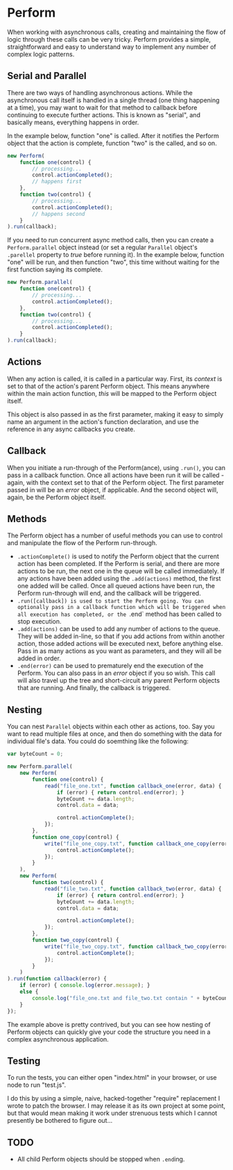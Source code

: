 # Perform

When working with asynchronous calls, creating and maintaining the flow of logic through these calls can be very tricky. Perform provides a simple, straightforward and easy to understand way to implement any number of complex logic patterns.

## Serial and Parallel
There are two ways of handling asynchronous actions. While the asynchronous call itself is handled in a single thread (one thing happening at a time), you may want to wait for that method to callback before continuing to execute further actions. This is known as "serial", and basically means, everything happens in order.

In the example below, function "one" is called. After it notifies the Perform object that the action is complete, function "two" is the called, and so on.

```js
new Perform(
	function one(control) {
		// processing...
		control.actionCompleted();
		// happens first
	},
	function two(control) {
		// processing...
		control.actionCompleted();
		// happens second
	}
).run(callback);
```

If you need to run concurrent async method calls, then you can create a `Perform.parallel` object instead (or set a regular `Parallel` object's `.parellel` property to _true_ before running it). In the example below, function "one" will be run, and then function "two", this time without waiting for the first function saying its complete.

```js
new Perform.parallel(
	function one(control) {
		// processing...
		control.actionCompleted();
	},
	function two(control) {
		// processing...
		control.actionCompleted();
	}
).run(callback);
```


## Actions

When any action is called, it is called in a particular way. First, its _context_ is set to that of the action's parent Perform object. This means anywhere within the main action function, _this_ will be mapped to the Perform object itself.

This object is also passed in as the first parameter, making it easy to simply name an argument in the action's function declaration, and use the reference in any async callbacks you create.

## Callback

When you initiate a run-through of the Perform(ance), using ```.run()```, you can pass in a callback function. Once all actions have been run it will be called - again, with the context set to that of the Perform object. The first parameter passed in will be an _error_ object, if applicable. And the second object will, again, be the Perform object itself.

## Methods

The Perform object has a number of useful methods you can use to control and manipulate the flow of the Perform run-through.

- `.actionComplete()` is used to notify the Perform object that the current action has been completed. If the Perform is serial, and there are more actions to be run, the next one in the queue will be called immediately. If any actions have been added using the `.add(actions)` method, the first one added will be called. Once all queued actions have been run, the Perform run-through will end, and the callback will be triggered.
- `.run([callback]) is used to start the Perform going. You can optionally pass in a callback function which will be triggered when all execution has completed, or the `.end` method has been called to stop execution.
- `.add(actions)` can be used to add any number of actions to the queue. They will be added in-line, so that if you add actions from within another action, those added actions will be executed next, before anything else. Pass in as many actions as you want as parameters, and they will all be added in order.
- `.end(error)` can be used to prematurely end the execution of the Perform. You can also pass in an _error_ object if you so wish. This call will also travel up the tree and short-circuit any parent Perform objects that are running. And finally, the callback is triggered.

## Nesting

You can nest `Parallel` objects within each other as actions, too. Say you want to read multiple files at once, and then do something with the data for individual file's data. You could do soemthing like the following:

```js
var byteCount = 0;

new Perform.parallel(
	new Perform(
		function one(control) {
			read("file_one.txt", function callback_one(error, data) {
				if (error) { return control.end(error); }
				byteCount += data.length;
				control.data = data;

				control.actionComplete();
			});
		},
		function one_copy(control) {
			write("file_one_copy.txt", function callback_one_copy(error) {
				control.actionComplete();
			});
		}
	),
	new Perform(
		function two(control) {
			read("file_two.txt", function callback_two(error, data) {
				if (error) { return control.end(error); }
				byteCount += data.length;
				control.data = data;

				control.actionComplete();
			});
		},
		function two_copy(control) {
			write("file_two_copy.txt", function callback_two_copy(error) {
				control.actionComplete();
			});
		}
	)
).run(function callback(error) {
	if (error) { console.log(error.message); }
	else {
		console.log("file_one.txt and file_two.txt contain " + byteCount + " bytes");
	}
});
```

The example above is pretty contrived, but you can see how nesting of Perform objects can quickly give your code the structure you need in a complex asynchronous application.

## Testing

To run the tests, you can either open "index.html" in your browser, or use node to run "test.js".

I do this by using a simple, naive, hacked-together "require" replacement I wrote to patch the browser. I may release it as its own project at some point, but that would mean making it work under strenuous tests which I cannot presently be bothered to figure out...

## TODO
- All child Perform objects should be stopped when `.end`ing.
